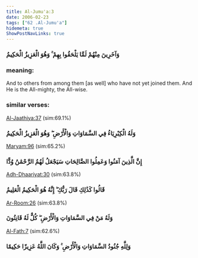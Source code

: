 ```yaml
---
title: Al-Jumu'a:3
date: 2006-02-23
tags: ["62 .Al-Jumu'a"]
hidemeta: true 
ShowPostNavLinks: true 
---
```

### وَآخَرِينَ مِنْهُمْ لَمَّا يَلْحَقُوا بِهِمْ ۚ وَهُوَ الْعَزِيزُ الْحَكِيمُ
### meaning: 
And to others from among them [as well] who have not yet joined them. And He is the All-mighty, the All-wise.
### similar verses: 

[Al-Jaathiya:37](/45/37) (sim:69.1%)

### وَلَهُ الْكِبْرِيَاءُ فِي السَّمَاوَاتِ وَالْأَرْضِ ۖ وَهُوَ الْعَزِيزُ الْحَكِيمُ

[Maryam:96](/19/96) (sim:65.2%)

### إِنَّ الَّذِينَ آمَنُوا وَعَمِلُوا الصَّالِحَاتِ سَيَجْعَلُ لَهُمُ الرَّحْمَٰنُ وُدًّا

[Adh-Dhaariyat:30](/51/30) (sim:63.8%)

### قَالُوا كَذَٰلِكِ قَالَ رَبُّكِ ۖ إِنَّهُ هُوَ الْحَكِيمُ الْعَلِيمُ

[Ar-Room:26](/30/26) (sim:63.8%)

### وَلَهُ مَنْ فِي السَّمَاوَاتِ وَالْأَرْضِ ۖ كُلٌّ لَهُ قَانِتُونَ

[Al-Fath:7](/48/7) (sim:62.6%)

### وَلِلَّهِ جُنُودُ السَّمَاوَاتِ وَالْأَرْضِ ۚ وَكَانَ اللَّهُ عَزِيزًا حَكِيمًا
